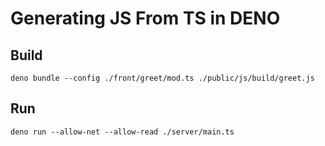 # Generating JS From TS in DENO

## Build

```
deno bundle --config ./front/greet/mod.ts ./public/js/build/greet.js
```

## Run

```
deno run --allow-net --allow-read ./server/main.ts
```